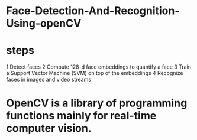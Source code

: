 # Face-Detection-And-Recognition-Using-openCV

# steps
1 Detect faces
2 Compute 128-d face embeddings to quantify a face
3 Train a Support Vector Machine (SVM) on top of the embeddings
4 Recognize faces in images and video streams

# OpenCV is a library of programming functions mainly for real-time computer vision. 
